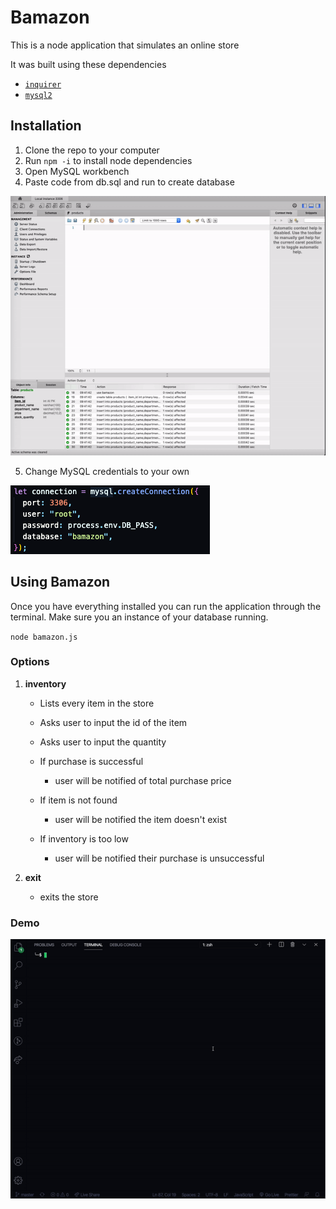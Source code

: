 # Bamazon

This is a node application that simulates an online store

It was built using these dependencies

- [`inquirer`](https://www.npmjs.com/package/chalk)
- [`mysql2`](https://www.npmjs.com/package/chalk)

## Installation

1. Clone the repo to your computer
2. Run `npm -i` to install node dependencies
3. Open MySQL workbench
4. Paste code from db.sql and run to create database

![](./demo/mysql.gif)

5. Change MySQL credentials to your own

![](./demo/pass.png)

## Using Bamazon

Once you have everything installed you can run the application through the terminal. Make sure you an instance of your database running.

`node bamazon.js`

### Options

1. **inventory**

   - Lists every item in the store
   - Asks user to input the id of the item
   - Asks user to input the quantity

   - If purchase is successful
     - user will be notified of total purchase price
   - If item is not found
     - user will be notified the item doesn't exist
   - If inventory is too low
     - user will be notified their purchase is unsuccessful

2. **exit**

   - exits the store

### Demo

![](./demo/bamazon.gif)
